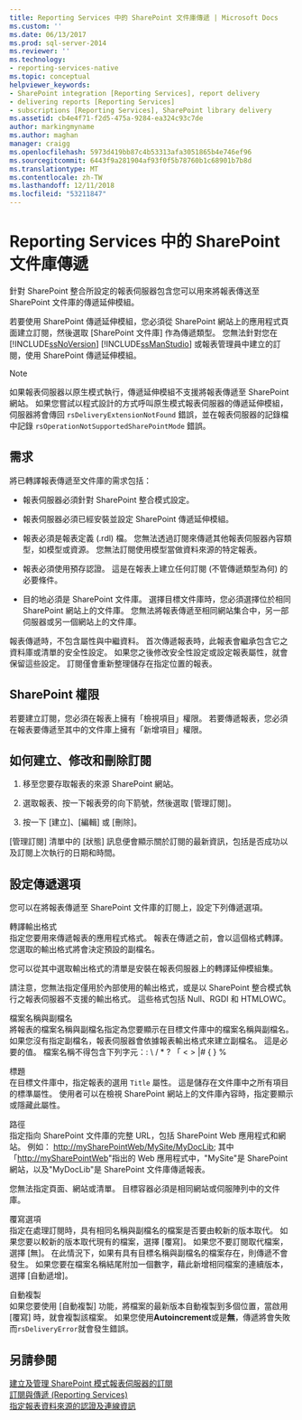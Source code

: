 ```yaml
---
title: Reporting Services 中的 SharePoint 文件庫傳遞 | Microsoft Docs
ms.custom: ''
ms.date: 06/13/2017
ms.prod: sql-server-2014
ms.reviewer: ''
ms.technology:
- reporting-services-native
ms.topic: conceptual
helpviewer_keywords:
- SharePoint integration [Reporting Services], report delivery
- delivering reports [Reporting Services]
- subscriptions [Reporting Services], SharePoint library delivery
ms.assetid: cb4e4f71-f2d5-475a-9284-ea324c93c7de
author: markingmyname
ms.author: maghan
manager: craigg
ms.openlocfilehash: 5973d419bb87c4b53313afa3051865b4e746ef96
ms.sourcegitcommit: 6443f9a281904af93f0f5b78760b1c68901b7b8d
ms.translationtype: MT
ms.contentlocale: zh-TW
ms.lasthandoff: 12/11/2018
ms.locfileid: "53211847"
---
```

# <a name="sharepoint-library-delivery-in-reporting-services"></a>Reporting Services 中的 SharePoint 文件庫傳遞
  針對 SharePoint 整合所設定的報表伺服器包含您可以用來將報表傳送至 SharePoint 文件庫的傳遞延伸模組。  
  
 若要使用 SharePoint 傳遞延伸模組，您必須從 SharePoint 網站上的應用程式頁面建立訂閱，然後選取 [SharePoint 文件庫] 作為傳遞類型。 您無法針對您在 [!INCLUDE[ssNoVersion](../../includes/ssnoversion-md.md)] [!INCLUDE[ssManStudio](../../includes/ssmanstudio-md.md)] 或報表管理員中建立的訂閱，使用 SharePoint 傳遞延伸模組。  
  
> [!NOTE]  
>  如果報表伺服器以原生模式執行，傳遞延伸模組不支援將報表傳遞至 SharePoint 網站。 如果您嘗試以程式設計的方式呼叫原生模式報表伺服器的傳遞延伸模組，伺服器將會傳回 `rsDeliveryExtensionNotFound` 錯誤，並在報表伺服器的記錄檔中記錄 `rsOperationNotSupportedSharePointMode` 錯誤。  
  
## <a name="requirements"></a>需求  
 將已轉譯報表傳遞至文件庫的需求包括：  
  
-   報表伺服器必須針對 SharePoint 整合模式設定。  
  
-   報表伺服器必須已經安裝並設定 SharePoint 傳遞延伸模組。  
  
-   報表必須是報表定義 (.rdl) 檔。 您無法透過訂閱來傳遞其他報表伺服器內容類型，如模型或資源。 您無法訂閱使用模型當做資料來源的特定報表。  
  
-   報表必須使用預存認證。 這是在報表上建立任何訂閱 (不管傳遞類型為何) 的必要條件。  
  
-   目的地必須是 SharePoint 文件庫。 選擇目標文件庫時，您必須選擇位於相同 SharePoint 網站上的文件庫。 您無法將報表傳遞至相同網站集合中，另一部伺服器或另一個網站上的文件庫。  
  
 報表傳遞時，不包含屬性與中繼資料。 首次傳遞報表時，此報表會繼承包含它之資料庫或清單的安全性設定。 如果您之後修改安全性設定或設定報表屬性，就會保留這些設定。 訂閱僅會重新整理儲存在指定位置的報表。  
  
## <a name="sharepoint-permissions"></a>SharePoint 權限  
 若要建立訂閱，您必須在報表上擁有「檢視項目」權限。 若要傳遞報表，您必須在報表要傳遞至其中的文件庫上擁有「新增項目」權限。  
  
## <a name="how-to-create-modify-and-delete-subscriptions"></a>如何建立、修改和刪除訂閱  
  
1.  移至您要存取報表的來源 SharePoint 網站。  
  
2.  選取報表、按一下報表旁的向下箭號，然後選取 [管理訂閱]。  
  
3.  按一下 [建立]、[編輯] 或 [刪除]。  
  
 [管理訂閱] 清單中的 [狀態] 訊息便會顯示關於訂閱的最新資訊，包括是否成功以及訂閱上次執行的日期和時間。  
  
## <a name="setting-delivery-options"></a>設定傳遞選項  
 您可以在將報表傳遞至 SharePoint 文件庫的訂閱上，設定下列傳遞選項。  
  
 轉譯輸出格式  
 指定您要用來傳遞報表的應用程式格式。 報表在傳遞之前，會以這個格式轉譯。 您選取的輸出格式將會決定預設的副檔名。  
  
 您可以從其中選取輸出格式的清單是安裝在報表伺服器上的轉譯延伸模組集。  
  
 請注意，您無法指定僅用於內部使用的輸出格式，或是以 SharePoint 整合模式執行之報表伺服器不支援的輸出格式。 這些格式包括 Null、RGDI 和 HTMLOWC。  
  
 檔案名稱與副檔名  
 將報表的檔案名稱與副檔名指定為您要顯示在目標文件庫中的檔案名稱與副檔名。 如果您沒有指定副檔名，報表伺服器會依據報表輸出格式來建立副檔名。 這是必要的值。 檔案名稱不得包含下列字元：: \ / * ? 「 \< > |# { } %  
  
 標題  
 在目標文件庫中，指定報表的選用 `Title` 屬性。 這是儲存在文件庫中之所有項目的標準屬性。 使用者可以在檢視 SharePoint 網站上的文件庫內容時，指定要顯示或隱藏此屬性。  
  
 路徑  
 指定指向 SharePoint 文件庫的完整 URL，包括 SharePoint Web 應用程式和網站。 例如： <http://mySharePointWeb/MySite/MyDocLib>; 其中 「<http://mySharePointWeb>"指出的 Web 應用程式中，"MySite"是 SharePoint 網站，以及"MyDocLib"是 SharePoint 文件庫傳遞報表。  
  
 您無法指定頁面、網站或清單。 目標容器必須是相同網站或伺服陣列中的文件庫。  
  
 覆寫選項  
 指定在處理訂閱時，具有相同名稱與副檔名的檔案是否要由較新的版本取代。 如果您要以較新的版本取代現有的檔案，選擇 [覆寫]。 如果您不要訂閱取代檔案，選擇 [無]。 在此情況下，如果有具有目標名稱與副檔名的檔案存在，則傳遞不會發生。 如果您要在檔案名稱結尾附加一個數字，藉此新增相同檔案的連續版本，選擇 [自動遞增]。  
  
 自動複製  
 如果您要使用 [自動複製] 功能，將檔案的最新版本自動複製到多個位置，當啟用 [覆寫] 時，就會複製該檔案。 如果您使用**Autoincrement**或是**無**，傳遞將會失敗而`rsDeliveryError`就會發生錯誤。  
  
## <a name="see-also"></a>另請參閱  
 [建立及管理 SharePoint 模式報表伺服器的訂閱](create-and-manage-subscriptions-for-sharepoint-mode-report-servers.md)   
 [訂閱與傳遞 &#40;Reporting Services&#41;](subscriptions-and-delivery-reporting-services.md)   
 [指定報表資料來源的認證及連線資訊](../report-data/specify-credential-and-connection-information-for-report-data-sources.md)  
  
  

